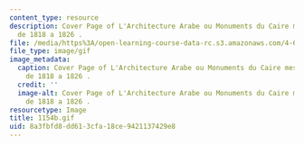 ```yaml
---
content_type: resource
description: Cover Page of L'Architecture Arabe ou Monuments du Caire mesures et dessines
  de 1818 a 1826 .
file: /media/https%3A/open-learning-course-data-rc.s3.amazonaws.com/4-615-the-architecture-of-cairo-spring-2002/8a3fbfd8dd613cfa18ce9421137429e8_1154b.gif
file_type: image/gif
image_metadata:
  caption: Cover Page of L'Architecture Arabe ou Monuments du Caire mesures et dessines
    de 1818 a 1826 .
  credit: ''
  image-alt: Cover Page of L'Architecture Arabe ou Monuments du Caire mesures et dessines
    de 1818 a 1826 .
resourcetype: Image
title: 1154b.gif
uid: 8a3fbfd8-dd61-3cfa-18ce-9421137429e8
---
```

